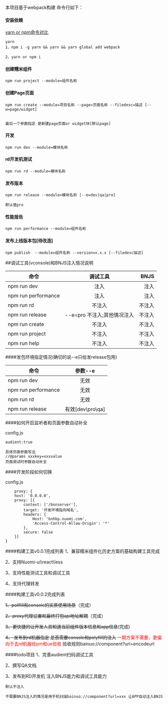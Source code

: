 本项目基于webpack构建  命令行如下：


#### 安装依赖

[yarn or npm命令对比](http://www.wemlion.com/2016/npm-vs-yarn-cheat-sheet/)

	yarn
	1、npm i -g yarn && yarn && yarn global add webpack

	2、yarn or npm i


#### 创建糯米组件

	npm run project --module=组件名称

#### 创建Page页面

	npm run create --module=项目名称 --page=页面名称 --filedesc=描述 [--w=page/widget]


	最后一个参数指定 是新建page页面or widget块[默认page]

#### 开发
	npm run dev --module=模块名称

#### rd开发机测试

	npm run rd --module=模块名称

#### 发布版本

	npm run release --module=模块名称 [--e=dev|qa|pro]

	默认值pro

#### 性能报告
    npm run performance --module=组件名称

#### 发布上线版本包[待改造]

	npm publish  --module=组件名称 --version=x.x.x [--filedesc描述]


##调试工具(vconsole)和BNJS注入情况说明


| 命令        |  调试工具        | BNJS |
| ------------- |:-------------:| -----:|
| npm run dev |  注入| 注入 |
| npm run performance| 注入   | 注入  |
| npm run rd | 不注入    |   不注入 |
| npm run release |--e=pro 不注入;其他情况注入|   不注入 |
| npm run create | 不注入    |   不注入 |
| npm run project | 不注入    |   不注入 |
| npm run help | 不注入    |   不注入 |



####发包环境指定情况(确切的说--e只给发release包用)


| 命令        |  参数--e        |
| ------------- |:-------------:|
| npm run dev |  无效 |
| npm run performance|无效|   
| npm run rd | 无效   |  
| npm run release | 有效[dev\pro\qa] |


####如何开启监听者和页面参数自动补全

config.js

	audient:true

	具体页面参数写法
	//@params xxxkey=xxxvalue
	页面调试时参数自动补全

####开发阶段如何切换

config.js
		
		proxy: {
        host: '0.0.0.0',
        proxy: [{
            context: ['/bnnserver'],
            target: '开发环境指向域名',
            headers: {
                Host: 'bnhbp.nuomi.com',
                'Access-Control-Allow-Origin': '*'
            },
            secure: false
        }]
    }
####构建工具v0.0.1完成列表
1、兼容糯米组件化历史方案的基础构建工具完成

2、支持Nuomi-ui\react\less

3、支持性能测试工具和调试工具

4、支持代理转发


####构建工具v0.0.2完成列表

<del>1、pollfill和console的实质使用场景</del>（完成）

<del>2、proxy代理设置和最终打包api地址解耦</del>（完成）

<del>3、更快捷的让开发人员知道当前组件版本信息和app信息</del>(完成)

<del>4、 发布到rd机器指定 是否需要console和polyfill的注入</del>
<font color=red>一期方案不需要，更偏向于去rd机器给pm和ue验收</font>
验收规则bainuo://component?url=encodeurl

####todo项目
1、完善audient扫码调试工具

2、撰写QA文档

3、发布到RD开发机 注入BNJS能力和调试工具能力


	默认不注入

	不需要BNJS注入的情况是用手机扫描bainuo://component?url=xxx 让APP自动注入BNJS



